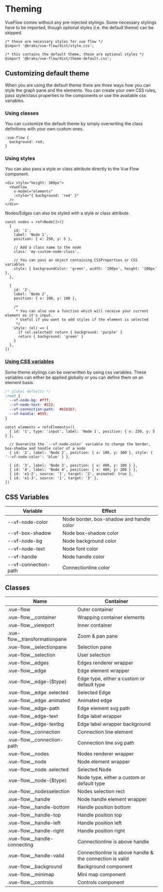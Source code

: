 # Theming

VueFlow comes without any pre-injected stylings. Some necessary stylings have to be imported, though optional styles (i.e.
the default theme) can be skipped.

```css:no-line-numbers
/* these are necessary styles for vue flow */
@import '@braks/vue-flow/dist/style.css';

/* this contains the default theme, these are optional styles */
@import '@braks/vue-flow/dist/theme-default.css';
```

## Customizing default theme

When you are using the default theme there are three ways how you can style the graph pane and the elements. You can create
your own CSS rules, pass style/class properties to the components or use the available css variables.

### Using classes

You can customize the default theme by simply overwriting the class definitions with your own custom ones.

```css:no-line-numbers
.vue-flow {
  background: red;
}
```

### Using styles

You can also pass a style or class attribute directly to the Vue Flow component.

```vue:no-line-numbers{4}
<div style="height: 300px">
  <VueFlow
    v-model="elements"
    :style="{ background: 'red' }"
  />
</div>
```

Nodes/Edges can also be styled with a style or class attribute.

```ts:no-line-numbers{8-12,20-27}
const nodes = ref<Node[]>([
  { 
    id: '1', 
    label: 'Node 1', 
    position: { x: 250, y: 5 },
    
    // Add a class name to the node
    class: 'my-custom-node-class',
    
    // You can pass an object containing CSSProperties or CSS variables
    style: { backgroundColor: 'green', width: '200px', height: '100px' },
  },
  
  { 
    id: '2', 
    label: 'Node 2', 
    position: { x: 100, y: 100 }, 
    
    /* 
     * You can also use a function which will receive your current element as it's input.
     * Useful if you want to add styles if the element is selected
     */
    style: (el) => {
      if (el.selected) return { background: 'purple' }
      return { background: 'green' }
    }
  },
])
```

### [Using CSS variables](typedocs/types/CSSVars.html/)

Some theme stylings can be overwritten by using css variables.
These variables can either be applied globally or you can define them on an element basis.

```css
/* global defaults */
:root {
  --vf-node-bg: #fff;
  --vf-node-text: #222;
  --vf-connection-path:  #b1b1b7;
  --vf-handle: #555;
}
```

```ts:no-line-numbers{4-5}
const elements = ref<Elements>([
  { id: '1', type: 'input', label: 'Node 1', position: { x: 250, y: 5 } },
  
  // Overwrite the `--vf-node-color` variable to change the border, box-shadow and handle color of a node
  { id: '2', label: 'Node 2', position: { x: 100, y: 100 }, style: { '--vf-node-color': 'blue' } },
  
  { id: '3', label: 'Node 3', position: { x: 400, y: 100 } },
  { id: '4', label: 'Node 4', position: { x: 400, y: 200 } },
  { id: 'e1-2', source: '1', target: '2', animated: true },
  { id: 'e1-3', source: '1', target: '3' },
])
```

## CSS Variables

| Variable              | Effect                                   |
|-----------------------|------------------------------------------|
| --vf-node-color       | Node border, box-shadow and handle color |
| --vf-box-shadow       | Node box-shadow color                    |
| --vf-node-bg          | Node background color                    |
| --vf-node-text        | Node font color                          |
| --vf-handle           | Node handle color                        |
| --vf-connection-path  | Connectionline color                     |



## Classes

| Name                          | Container                                                |
|-------------------------------|----------------------------------------------------------|
| .vue-flow                     | Outer container                                          |
| .vue-flow__container          | Wrapping container elements                              |
| .vue-flow__viewport           | Inner container                                          |
| .vue-flow__transformationpane | Zoom & pan pane                                          |
| .vue-flow__selectionpane      | Selection pane                                           |
| .vue-flow__selection          | User selection                                           |
| .vue-flow__edges              | Edges renderer wrapper                                   |
| .vue-flow__edge               | Edge element wrapper                                     |
| .vue-flow__edge-{$type}       | Edge type, either a custom or default type               |
| .vue-flow__edge .selected     | Selected Edge                                            |
| .vue-flow__edge .animated     | Animated edge                                            |
| .vue-flow__edge-path          | Edge element svg path                                    |
| .vue-flow__edge-text          | Edge label wrapper                                       |
| .vue-flow__edge-textbg        | Edge label wrapper background                            |
| .vue-flow__connection         | Connection line element                                  |
| .vue-flow__connection-path    | Connection line svg path                                 |
| .vue-flow__nodes              | Nodes renderer wrapper                                   |
| .vue-flow__node               | Node element wrapper                                     |
| .vue-flow__node .selected     | Selected Node                                            |
| .vue-flow__node-{$type}       | Node type, either a custom or default type               |
| .vue-flow__nodesselection     | Nodes selection rect                                     |
| .vue-flow__handle             | Node handle element wrapper                              |
| .vue-flow__handle-bottom      | Handle position bottom                                   |
| .vue-flow__handle-top         | Handle position top                                      |
| .vue-flow__handle-left        | Handle position left                                     |
| .vue-flow__handle-right       | Handle position right                                    |
| .vue-flow__handle-connecting  | Connectionline is above handle                           |
| .vue-flow__handle-valid       | Connectionline is above handle & the connection is valid |
| .vue-flow__background         | Background component                                     |
| .vue-flow__minimap            | Mini map component                                       |
| .vue-flow__controls           | Controls component                                       |
 
